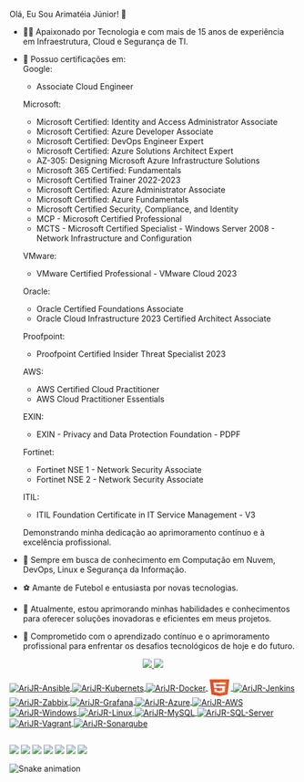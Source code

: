 Olá, Eu Sou Arimatéia Júnior! 👋

- 👨‍💻 Apaixonado por Tecnologia e com mais de 15 anos de experiência em Infraestrutura, Cloud e Segurança de TI.
- 📜 Possuo certificações em:<br>
  Google:
  - Associate Cloud Engineer

  Microsoft:
  - Microsoft Certified: Identity and Access Administrator Associate
  - Microsoft Certified: Azure Developer Associate
  - Microsoft Certified: DevOps Engineer Expert
  - Microsoft Certified: Azure Solutions Architect Expert
  - AZ-305: Designing Microsoft Azure Infrastructure Solutions
  - Microsoft 365 Certified: Fundamentals
  - Microsoft Certified Trainer 2022-2023
  - Microsoft Certified: Azure Administrator Associate
  - Microsoft Certified: Azure Fundamentals
  - Microsoft Certified Security, Compliance, and Identity
  - MCP - Microsoft Certified Professional
  - MCTS - Microsoft Certified Specialist - Windows Server 2008 - Network Infrastructure and Configuration

  VMware:
  - VMware Certified Professional - VMware Cloud 2023

  Oracle:
  - Oracle Certified Foundations Associate
  - Oracle Cloud Infrastructure 2023 Certified Architect Associate

  Proofpoint:
  - Proofpoint Certified Insider Threat Specialist 2023

  AWS:
  - AWS Certified Cloud Practitioner
  - AWS Cloud Practitioner Essentials

  EXIN:
  - EXIN - Privacy and Data Protection Foundation - PDPF

  Fortinet:
  - Fortinet NSE 1 - Network Security Associate
  - Fortinet NSE 2 - Network Security Associate

  ITIL:
  - ITIL Foundation Certificate in IT Service Management - V3
  
   Demonstrando minha dedicação ao aprimoramento contínuo e à excelência profissional.
- 📘 Sempre em busca de conhecimento em Computação em Nuvem, DevOps, Linux e Segurança da Informação.
- ⚽ Amante de Futebol e entusiasta por novas tecnologias.
- 💼 Atualmente, estou aprimorando minhas habilidades e conhecimentos para oferecer soluções inovadoras e eficientes em meus projetos.
- 🌟 Comprometido com o aprendizado contínuo e o aprimoramento profissional para enfrentar os desafios tecnológicos de hoje e do futuro.
<div align="center">
  <a href="https://github.com/arijunior2020">
  <img height="180em" src="https://github-readme-stats.vercel.app/api?username=arijunior2020&show_icons=true&theme=merko&include_all_commits=true&count_private=true"/>
  <img height="180em" src="https://github-readme-stats.vercel.app/api/top-langs/?username=arijunior2020&layout=compact&langs_count=7&theme=merko"/>
</div>
<div style="display: inline_block"><br>
  <img align="center" alt="AriJR-Ansible" height="30" width="40" src="https://cdn.icon-icons.com/icons2/3911/PNG/96/ansible_logo_icon_247616.png">
  <img align="center" alt="AriJR-Kubernets" height="30" width="40" src="https://cdn.icon-icons.com/icons2/2699/PNG/96/kubernetes_logo_icon_168359.png">
  <img align="center" alt="AriJR-Docker" height="30" width="40" src="https://cdn.icon-icons.com/icons2/2415/PNG/96/docker_original_wordmark_logo_icon_146557.png">
  <img align="center" alt="AriJR-HTML" height="30" width="40" src="https://raw.githubusercontent.com/devicons/devicon/master/icons/html5/html5-original.svg">
  <img align="center" alt="AriJR-Jenkins" height="30" width="40" src="https://cdn.icon-icons.com/icons2/2699/PNG/96/jenkins_logo_icon_170552.png">
  <img align="center" alt="AriJR-Zabbix" height="30" width="40" src="https://cdn.icon-icons.com/icons2/2699/PNG/512/zabbix_logo_icon_168734.png">
  <img align="center" alt="AriJR-Grafana" height="30" width="40" src="https://cdn.jsdelivr.net/gh/devicons/devicon/icons/grafana/grafana-original.svg">
  <img align="center" alt="AriJR-Azure" height="30" width="40" src="https://cdn.jsdelivr.net/gh/devicons/devicon/icons/azure/azure-original.svg">
  <img align="center" alt="AriJR-AWS" height="30" width="40" src="https://cdn.icon-icons.com/icons2/2407/PNG/96/aws_icon_146074.png">
  <img align="center" alt="AriJR-Windows" height="30" width="40" src="https://cdn.jsdelivr.net/gh/devicons/devicon/icons/windows8/windows8-original.svg">
  <img align="center" alt="AriJR-Linux" height="30" width="40" src="https://www.vectorlogo.zone/logos/linux/linux-icon.svg">
  <img align="center" alt="AriJR-MySQL" height="30" width="40" src="https://cdn.jsdelivr.net/gh/devicons/devicon/icons/mysql/mysql-original-wordmark.svg">
  <img align="center" alt="AriJR-SQL-Server" height="30" width="40" src="https://cdn.icon-icons.com/icons2/512/PNG/96/dbs-sqlserver_icon-icons.com_50903.png">
  <img align="center" alt="AriJR-Vagrant" height="30" width="40" src="https://www.vectorlogo.zone/logos/vagrantup/vagrantup-ar21.svg">
  <img align="center" alt="AriJR-Sonarqube" height="30" width="40" src="https://cdn.icon-icons.com/icons2/3915/PNG/96/sonarqube_logo_icon_249575.png">
  
  </div>
  
  ##
  
  <div>
    <a href="https://www.youtube.com/@arimateiajunior" target="_blank"><img src="https://img.shields.io/badge/YouTube-FF0000?style=for-the-badge&logo=youtube&logoColor=white" target="_blank"></a>
  <a href="https://instagram.com/arimateia.junior_" target="_blank"><img src="https://img.shields.io/badge/-Instagram-%23E4405F?style=for-the-badge&logo=instagram&logoColor=white" target="_blank"></a>
  <a href="https://discord.gg/cv46xchhPr" target="_blank"><img src="https://img.shields.io/badge/Discord-7289DA?style=for-the-badge&logo=discord&logoColor=white" target="_blank"></a> 
  <a href = "mailto:arimateiajunior.tic@gmail.com"><img src="https://img.shields.io/badge/-Gmail-%23333?style=for-the-badge&logo=gmail&logoColor=white" target="_blank"></a>
  <a href="https://www.linkedin.com/in/arimateiajunior" target="_blank"><img src="https://img.shields.io/badge/-LinkedIn-%230077B5?style=for-the-badge&logo=linkedin&logoColor=white" target="_blank"></a> 
     <a href="https://t.me/arimateiajunior" target="_blank"><img src="https://img.shields.io/badge/Telegram-2CA5E0?style=for-the-badge&logo=telegram&logoColor=white" target="_blank"></a> 
     <a href="https://wa.me/5585987764006" target="_blank"><img src="https://img.shields.io/badge/WhatsApp-25D366?style=for-the-badge&logo=whatsapp&logoColor=white" target="_blank"></a> 
 
  ![Snake animation](https://github.com/arijunior2020/arijunior2020/blob/output/github-contribution-grid-snake.svg)
  </div>

